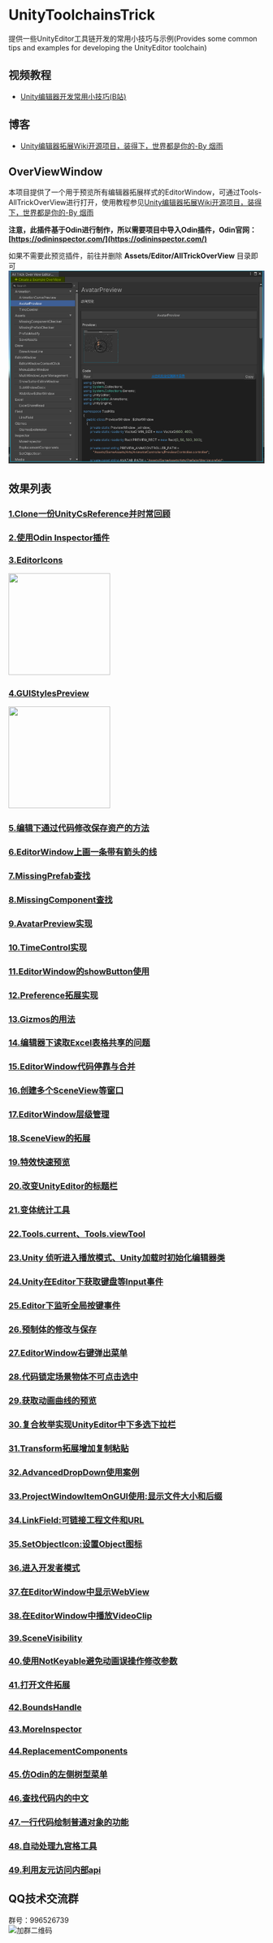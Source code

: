# UnityToolchainsTrick
提供一些UnityEditor工具链开发的常用小技巧与示例(Provides some common tips and examples for developing the UnityEditor toolchain)  

## 视频教程  
* [Unity编辑器开发常用小技巧(B站)](https://www.bilibili.com/video/BV1nh411U7iU)  

## 博客  
* [Unity编辑器拓展Wiki开源项目，装得下，世界都是你的-By 烟雨](https://zhuanlan.zhihu.com/p/364250160)  

## OverViewWindow
本项目提供了一个用于预览所有编辑器拓展样式的EditorWindow，可通过Tools-AllTrickOverView进行打开，使用教程参见[Unity编辑器拓展Wiki开源项目，装得下，世界都是你的-By 烟雨](https://zhuanlan.zhihu.com/p/364250160)

**注意，此插件基于Odin进行制作，所以需要项目中导入Odin插件，Odin官网：[https://odininspector.com/](https://odininspector.com/)**

如果不需要此预览插件，前往并删除 **Assets/Editor/AllTrickOverView** 目录即可
![](./ReadmePngs/OverViewWindow.png)

## 效果列表  
### [1.Clone一份UnityCsReference并时常回顾](https://github.com/Unity-Technologies/UnityCsReference)  
### [2.使用Odin Inspector插件](https://odininspector.com)  
### [3.EditorIcons](Assets/Editor/Examples/Example_03_EditorIcons)  
<img src="https://github.com/XINCGer/UnityToolchainsTrick/blob/main/Preview/Example_03_EditorIcons.png" width="200" height="200"/><br/>  
### [4.GUIStylesPreview](Assets/Editor/Examples/Example_04_GUIStyles)  
<img src="https://github.com/XINCGer/UnityToolchainsTrick/blob/main/Preview/Example_04_GUIStyles.png" width="200" height="200"/><br/>  
### [5.编辑下通过代码修改保存资产的方法](Assets/Editor/Examples/Example_05_SaveAssets)  
### [6.EditorWindow上画一条带有箭头的线](Assets/Editor/Examples/Example_06_DrawArrowLine)  
### [7.MissingPrefab查找](Assets/Editor/Examples/Example_07_MissingPrefabChecker)  
### [8.MissingComponent查找](Assets/Editor/Examples/Example_08_MissingComponentChecker)  
### [9.AvatarPreview实现](Assets/Editor/Examples/Example_09_AvatarPreview)  
### [10.TimeControl实现](Assets/Editor/Examples/Example_10_TimeControl)  
### [11.EditorWindow的showButton使用](Assets/Editor/Examples/Example_11_ShowButtonEditorWindow)  
### [12.Preference拓展实现](Assets/Editor/Examples/Example_12_Preference)  
### [13.Gizmos的用法](Assets/Editor/Examples/Example_13_GizmosExstension)  
### [14.编辑器下读取Excel表格共享的问题](Assets/Editor/Examples/Example_14_ExcelShareRead)  
### [15.EditorWindow代码停靠与合并](Assets/Editor/Examples/Example_15_SubWindowDock)  
### [16.创建多个SceneView等窗口](Assets/Editor/Examples/Example_16_MoreSceneView)  
### [17.EditorWindow层级管理](Assets/Editor/Examples/Example_17_MultiWindowLayerManagement)  
### [18.SceneView的拓展](Assets/Editor/Examples/Example_18_SceneViewExtension)  
### [19.特效快速预览](Assets/Editor/Examples/Example_19_ParticleSystemPreview)  
### [20.改变UnityEditor的标题栏](Assets/Editor/Examples/Example_20_TitleModifier)  
### [21.变体统计工具](Assets/Editor/Examples/Example_21_ShaderKit)  
### [22.Tools.current、Tools.viewTool](Assets/Editor/Examples/Example_22_ToolsAPI)  
### [23.Unity 侦听进入播放模式、Unity加载时初始化编辑器类](Assets/Editor/Examples/Example_23_EditorEventListener)  
### [24.Unity在Editor下获取键盘等Input事件](Assets/Editor/Examples/Example_24_GetInputEvent)  
### [25.Editor下监听全局按键事件](Assets/Editor/Examples/Example_25_GlobalInputEvent)  
### [26.预制体的修改与保存](Assets/Editor/Examples/Example_26_PrefabModify)  
### [27.EditorWindow右键弹出菜单](Assets/Editor/Examples/Example_27_EditorWindowContextClick)  
### [28.代码锁定场景物体不可点击选中](Assets/Editor/Examples/Example_28_SceneViewLock)  
### [29.获取动画曲线的预览](Assets/Editor/Examples/Example_29_AnimationCurvePreview)  
### [30.复合枚举实现UnityEditor中下多选下拉栏](Assets/Editor/Examples/Example_30_CompositeEnum)  
### [31.Transform拓展增加复制粘贴](Assets/Editor/Examples/Example_31_ExtendedTransformEditor)
### [32.AdvancedDropDown使用案例](Assets/Editor/Examples/Example_32_AdvancedDropDown)
### [33.ProjectWindowItemOnGUI使用:显示文件大小和后缀](Assets/Editor/Examples/Example_33_ProjectWindowItemOnGUI)
### [34.LinkField:可链接工程文件和URL](Assets/Editor/Examples/Example_34_LinkField)
### [35.SetObjectIcon:设置Object图标](Assets/Editor/Examples/Example_35_SetObjectIcon)
### [36.进入开发者模式](Assets/Editor/Examples/Example_36_DeveloperMode)
### [37.在EditorWindow中显示WebView](Assets/Editor/Examples/Example_37_WebViewEditorWindow)
### [38.在EditorWindow中播放VideoClip](Assets/Editor/Examples/Example_38_VideoEditorWindow)
### [39.SceneVisibility](Assets/Editor/Examples/Example_39_SceneVisibility)
### [40.使用NotKeyable避免动画误操作修改参数](Assets/Editor/Examples/Example_40_NotKeyable)
### [41.打开文件拓展](Assets/Editor/Examples/Example_41_OpenExtension)
### [42.BoundsHandle](Assets/Editor/Examples/Example_42_BoundsHandle)
### [43.MoreInspector](Assets/Editor/Examples/Example_43_MoreInspector)
### [44.ReplacementComponents](Assets/Editor/Examples/Example_44_ReplacementComponents)  
### [45.仿Odin的左侧树型菜单](Assets/Editor/Examples/Example_45_MenuEditorWindow)  
### [46.查找代码内的中文](Assets/Editor/Examples/Example_46_FindChinese)  
### [47.一行代码绘制普通对象的功能](Assets/Editor/Examples/Example_47_DrawNormalObject)  
### [48.自动处理九宫格工具](https://github.com/kyubuns/Auto9Slicer)  
### [49.利用友元访问内部api](Assets/Editor/Examples/Example_49_Friend)  

## QQ技术交流群  
群号：996526739  
<img src="https://github.com/XINCGer/UnityToolchainsTrick/blob/main/QQGroupQR.jpg" width="150" height="230" alt="加群二维码"/><br/>  
